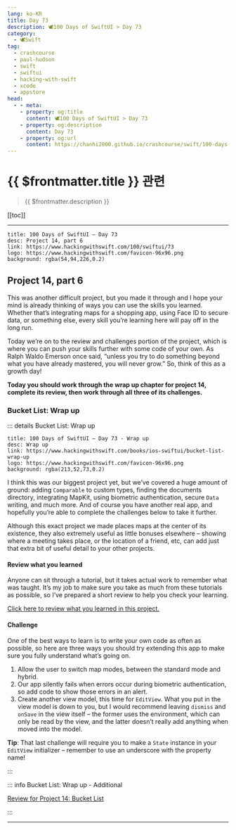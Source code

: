```yaml
---
lang: ko-KR
title: Day 73
description: 🕊️100 Days of SwiftUI > Day 73
category:
  - 🕊️Swift
tag: 
  - crashcourse
  - paul-hudson
  - swift
  - swiftui
  - hacking-with-swift
  - xcode
  - appstore
head:
  - - meta:
    - property: og:title
      content: 🕊️100 Days of SwiftUI > Day 73
    - property: og:description
      content: Day 73
    - property: og:url
      content: https://chanhi2000.github.io/crashcourse/swift/100-days-of-swiftui/73.html
---
```


# {{ $frontmatter.title }} 관련

> {{ $frontmatter.description }}

[[toc]]

---

```component VPCard
title: 100 Days of SwiftUI – Day 73
desc: Project 14, part 6
link: https://www.hackingwithswift.com/100/swiftui/73
logo: https://www.hackingwithswift.com/favicon-96x96.png
background: rgba(54,94,226,0.2)
```

## Project 14, part 6

This was another difficult project, but you made it through and I hope your mind is already thinking of ways you can use the skills you learned. Whether that’s integrating maps for a shopping app, using Face ID to secure data, or something else, every skill you’re learning here will pay off in the long run.

Today we’re on to the review and challenges portion of the project, which is where you can push your skills further with some code of your own. As Ralph Waldo Emerson once said, “unless you try to do something beyond what you have already mastered, you will never grow.” So, think of this as a growth day!

__Today you should work through the wrap up chapter for project 14, complete its review, then work through all three of its challenges.__

### Bucket List: Wrap up

::: details Bucket List: Wrap up

```component VPCard
title: 100 Days of SwiftUI – Day 73 - Wrap up
desc: Wrap up
link: https://www.hackingwithswift.com/books/ios-swiftui/bucket-list-wrap-up
logo: https://www.hackingwithswift.com/favicon-96x96.png
background: rgba(213,52,73,0.2)
```

I think this was our biggest project yet, but we’ve covered a huge amount of ground: adding `Comparable` to custom types, finding the documents directory, integrating MapKit, using biometric authentication, secure `Data` writing, and much more. And of course you have another real app, and hopefully you’re able to complete the challenges below to take it further.

Although this exact project we made places maps at the center of its existence, they also extremely useful as little bonuses elsewhere – showing where a meeting takes place, or the location of a friend, etc, can add just that extra bit of useful detail to your other projects.

#### Review what you learned

Anyone can sit through a tutorial, but it takes actual work to remember what was taught. It’s my job to make sure you take as much from these tutorials as possible, so I’ve prepared a short review to help you check your learning.

[Click here to review what you learned in this project.][bucket-list]

#### Challenge

One of the best ways to learn is to write your own code as often as possible, so here are three ways you should try extending this app to make sure you fully understand what’s going on.

1. Allow the user to switch map modes, between the standard mode and hybrid.
2. Our app silently fails when errors occur during biometric authentication, so add code to show those errors in an alert.
3. Create another view model, this time for `EditView`. What you put in the view model is down to you, but I would recommend leaving `dismiss` and `onSave` in the view itself – the former uses the environment, which can only be read by the view, and the latter doesn’t really add anything when moved into the model.

__Tip__: That last challenge will require you to make a `State` instance in your `EditView` initializer – remember to use an underscore with the property name!

:::

::: info Bucket List: Wrap up - Additional

[Review for Project 14: Bucket List][bucket-list]

:::

---

<TagLinks />

[bucket-list]: https://www.hackingwithswift.com/review/ios-swiftui/bucket-list